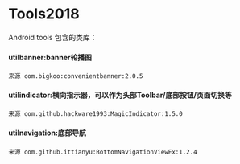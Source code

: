 # Tools2018
Android tools 包含的类库：
#### utilbanner:banner轮播图
	来源 com.bigkoo:convenientbanner:2.0.5
#### utilindicator:横向指示器，可以作为头部Toolbar/底部按钮/页面切换等
	来源 com.github.hackware1993:MagicIndicator:1.5.0
#### utilnavigation:底部导航
	来源 com.github.ittianyu:BottomNavigationViewEx:1.2.4
